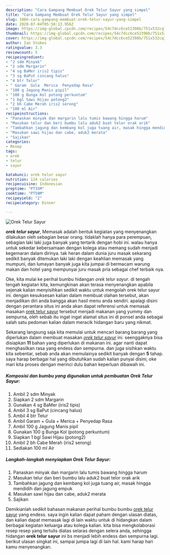 ```yaml
---
description: "Cara Gampang Membuat Orek Telur Sayur yang simpel"
title: "Cara Gampang Membuat Orek Telur Sayur yang simpel"
slug: 1866-cara-gampang-membuat-orek-telur-sayur-yang-simpel
date: 2020-07-04T05:58:13.956Z
image: https://img-global.cpcdn.com/recipes/54c7dcc6ce52398b/751x532cq70/orek-telur-sayur-foto-resep-utama.jpg
thumbnail: https://img-global.cpcdn.com/recipes/54c7dcc6ce52398b/751x532cq70/orek-telur-sayur-foto-resep-utama.jpg
cover: https://img-global.cpcdn.com/recipes/54c7dcc6ce52398b/751x532cq70/orek-telur-sayur-foto-resep-utama.jpg
author: Ian Stokes
ratingvalue: 3.3
reviewcount: 5
recipeingredient:
- "2 sdm Minyak"
- "2 sdm Margarin"
- "4 sg BaMer iris2 tipis"
- "3 sg BaPut cincang halus"
- "4 btr Telur"
- " Garam  Gula  Merica  Penyedap Rasa"
- "100 g Jagung Manis pipil"
- "100 g Bunga Kol potong perkuntum"
- "1 bgl Sawi Hijau potong2"
- "2 bh Cabe Merah iris2 serong"
- "100 ml Air"
recipeinstructions:
- "Panaskan minyak dan margarin lalu tumis bawang hingga harum"
- "Masukan telur dan beri bumbu lalu aduk2 buat telor orak arik"
- "Tambahkan jagung dan kembang kol juga tuang air, masak hingga mendidih dan jagung empuk"
- "Masukan sawi hijau dan cabe, aduk2 merata"
- "Sajikan"
categories:
- Resep
tags:
- orek
- telur
- sayur

katakunci: orek telur sayur 
nutrition: 124 calories
recipecuisine: Indonesian
preptime: "PT35M"
cooktime: "PT50M"
recipeyield: "2"
recipecategory: Dinner

---
```



![Orek Telur Sayur](https://img-global.cpcdn.com/recipes/54c7dcc6ce52398b/751x532cq70/orek-telur-sayur-foto-resep-utama.jpg)

<b><i>orek telur sayur</i></b>, Memasak adalah bentuk kegiatan yang menyenangkan dilakukan oleh sebagian besar orang. tidaklah hanya para perempuan, sebagian laki laki juga banyak yang tertarik dengan hobi ini. walau hanya untuk sekedar kebersamaan dengan kolega atau memang sudah menjadi kegemaran dalam dirinya. tak heran dalam dunia juru masak sekarang sedikit banyak ditemukan laki laki dengan keahlian memasak yang mumpuni, dan lumayan banyak juga kita jumpai di bermacam warung makan dan hotel yang mempunyai juru masak pria sebagai chef terbaik nya.



Oke, kita mulai ke perihal bumbu hidangan <i>orek telur sayur</i>. di tengah tengah kegiatan kita, kemungkinan akan terasa menyenangkan apabila sejenak kalian menyisihkan sedikit waktu untuk mengolah orek telur sayur ini. dengan kesuksesan kalian dalam membuat olahan tersebut, akan menjadikan diri anda bangga akan hasil menu anda sendiri. apalagi disini dengan perantara situs ini anda akan dapat referensi untuk memasak masakan <u>orek telur sayur</u> tersebut menjadi makanan yang yummy dan sempurna, oleh sebab itu ingat ingat alamat situs ini di ponsel anda sebagai salah satu pedoman kalian dalam meracik hidangan baru yang nikmat.


Sekarang langsung saja kita memulai untuk mencari barang barang yang diperlukan dalam membuat masakan <u><i>orek telur sayur</i></u> ini. seenggaknya bisa disiapkan <b>11</b> bahan yang diperlukan di makanan ini. agar nanti dapat menghasilkan rasa yang endess dan sempurna. dan juga sisihkan waktu kita sebentar, sebab anda akan memulainya sedikit banyak dengan <b>5</b> tahap. saya harap berbagai hal yang dibutuhkan sudah kalian punyai disini, oke mari kita proses dengan merinci dulu bahan keperluan dibawah ini.

<!--inarticleads1-->

##### Komposisi dan bumbu yang digunakan untuk pembuatan Orek Telur Sayur:

1. Ambil 2 sdm Minyak
1. Siapkan 2 sdm Margarin
1. Gunakan 4 sg BaMer (iris2 tipis)
1. Ambil 3 sg BaPut (cincang halus)
1. Ambil 4 btr Telur
1. Ambil  Garam + Gula + Merica + Penyedap Rasa
1. Ambil 100 g Jagung Manis pipil
1. Gunakan 100 g Bunga Kol (potong perkuntum)
1. Siapkan 1 bgl Sawi Hijau (potong2)
1. Ambil 2 bh Cabe Merah (iris2 serong)
1. Sediakan 100 ml Air




<!--inarticleads2-->

##### Langkah-langkah menyiapkan Orek Telur Sayur:

1. Panaskan minyak dan margarin lalu tumis bawang hingga harum
1. Masukan telur dan beri bumbu lalu aduk2 buat telor orak arik
1. Tambahkan jagung dan kembang kol juga tuang air, masak hingga mendidih dan jagung empuk
1. Masukan sawi hijau dan cabe, aduk2 merata
1. Sajikan




Demikianlah sedikit bahasan makanan perihal bumbu bumbu <u>orek telur sayur</u> yang endess. saya ingin kalian dapat paham dengan ulasan diatas, dan kalian dapat memasak lagi di lain waktu untuk di hidangkan dalam berbagai kegiatan keluarga atau kolega kalian. kita bisa mengkolaborasi resep resep yang tertulis diatas selaras dengan selera anda, sehingga hidangan <b>orek telur sayur</b> ini bs menjadi lebih endess dan sempurna lagi. berikut ulasan singkat ini, sampai jumpa lagi di lain hal. kami harap hari kamu menyenangkan.
